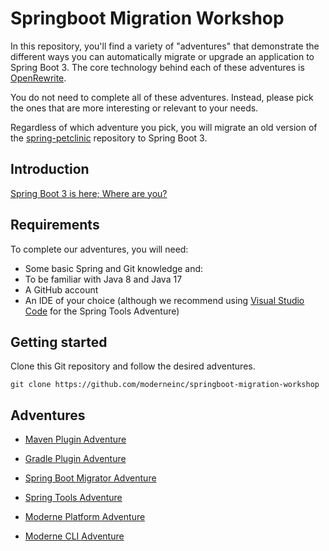 # Springboot Migration Workshop

In this repository, you'll find a variety of "adventures" that demonstrate the
different ways you can automatically migrate or upgrade an application to Spring
Boot 3. The core technology behind each of these adventures is
[OpenRewrite](https://github.com/openrewrite/rewrite).

You do not need to complete all of these adventures. Instead, please pick the
ones that are more interesting or relevant to your needs.

Regardless of which adventure you pick, you will migrate an old version of the
[spring-petclinic](https://github.com/spring-projects/spring-petclinic/)
repository to Spring Boot 3.

## Introduction

[Spring Boot 3 is here; Where are you?](https://docs.google.com/presentation/d/1onKVe3tsCm9wPWMQ0i4fLDfM8vpQHyXH/edit?usp=sharing&ouid=106870370074198362402&rtpof=true&sd=true)

## Requirements

To complete our adventures, you will need:

* Some basic Spring and Git knowledge and:
* To be familiar with Java 8 and Java 17
* A GitHub account
* An IDE of your choice (although we recommend using [Visual Studio Code](https://code.visualstudio.com/) for the Spring Tools Adventure)

## Getting started

Clone this Git repository and follow the desired adventures.

```
git clone https://github.com/moderneinc/springboot-migration-workshop
```

## Adventures

* [Maven Plugin Adventure](https://github.com/moderneinc/springboot-migration-workshop/tree/main/maven-plugin-adventure)

* [Gradle Plugin Adventure](https://github.com/moderneinc/springboot-migration-workshop/tree/main/gradle-plugin-adventure)

* [Spring Boot Migrator Adventure](https://github.com/moderneinc/springboot-migration-workshop/tree/main/spring-boot-migrator-adventure)
 
* [Spring Tools Adventure](https://github.com/moderneinc/springboot-migration-workshop/tree/main/spring-tools-adventure)

* [Moderne Platform Adventure](https://github.com/moderneinc/springboot-migration-workshop/tree/main/moderne-platform-adventure)

* [Moderne CLI Adventure](https://github.com/moderneinc/springboot-migration-workshop/tree/main/moderne-cli-adventure)
